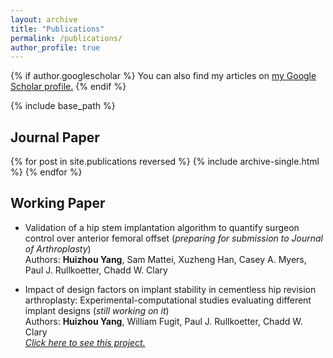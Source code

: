 ```yaml
---
layout: archive
title: "Publications"
permalink: /publications/
author_profile: true
---
```

{% if author.googlescholar %}
  You can also find my articles on <u><a href="{{author.googlescholar}}">my Google Scholar profile</a>.</u>
{% endif %}

{% include base_path %}
## Journal Paper
{% for post in site.publications reversed %}
  {% include archive-single.html %}
{% endfor %}

## Working Paper
- Validation of a hip stem implantation algorithm to quantify surgeon control over anterior femoral offset (*preparing for submission to Journal of Arthroplasty*)<br>Authors: **Huizhou Yang**, Sam Mattei, Xuzheng Han, Casey A. Myers, Paul J. Rullkoetter, Chadd W. Clary<br>

- Impact of design factors on implant stability in cementless hip revision arthroplasty: Experimental-computational studies evaluating different implant designs (*still working on it*)<br>Authors: **Huizhou Yang**, William Fugit, Paul J. Rullkoetter, Chadd W. Clary<br>[*Click here to see this project.*](https://yanghuizhou1122.github.io//portfolio/portfolio-9-hip-micromotion/)